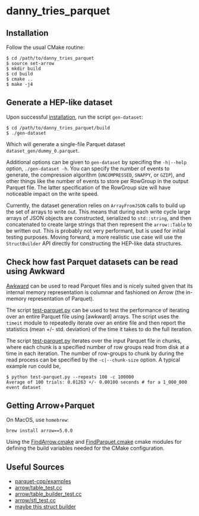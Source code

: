 # danny_tries_parquet

## Installation

Follow the usual CMake routine:
```
$ cd /path/to/danny_tries_parquet
$ source set-arrow
$ mkdir build
$ cd build
$ cmake ..
$ make -j4
```

## Generate a HEP-like dataset
Upon successful [installation](#installation), run the script `gen-dataset`:
```
$ cd /path/to/danny_tries_parquet/build
$ ./gen-dataset
```
Which will generate a single-file Parquet dataset `dataset_gen/dummy_0.parquet`.

Additional options can be given to `gen-dataset` by specifing the `-h|--help` option, `./gen-dataset -h`.
You can specify the number of events to generate, the compression algorithm (`UNCOMPRESSED`, `SNAPPY`, or `GZIP`),
and other things like the number of events to store per RowGroup in the output Parquet file.
The latter specification of the RowGroup size will have noticeable impact on the write speed.

Currently, the dataset generation relies on `ArrayFromJSON` calls to build up
the set of arrays to write out.
This means that during each write cycle large arrays of JSON objects are constructed, serialized to `std::string`, and then
concatenated to create large strings that then represent the `arrow::Table` to be written out.
This is probably not very performant, but is used for initial testing purposes.
Moving forward, a more realistic use case will use the `StructBuilder` API directly for
constructing the HEP-like data structures.

## Check how fast Parquet datasets can be read using Awkward
[Awkward](https://awkward-array.readthedocs.io/en/latest/) can be used to read Parquet
files and is nicely suited given that its internal memory representation
is columnar and fashioned on Arrow (the in-memory representation of Parquet).

The script [test-parquet.py](src/python/test-parquet.py) can be used to test the
performance of iterating over an entire Parquet file using [awkward] arrays.
The script uses the `timeit` module to repeatedly iterate over an entire file and
then report the statistics (mean +/- std. deviation) of the time it takes
to do the full iteration.

The script [test-parquet.py](src/python/test-parquet.py) iterates over the input
Parquet file in chunks, where each chunk is a specified number of row groups
read from disk at a time in each iteration. The number of row-groups to chunk by
during the read process can be specified by the `-c|--chunk-size` option.
A typical example run could be,
```
$ python test-parquet.py --repeats 100 -c 100000
Average of 100 trials: 0.01263 +/- 0.00100 seconds # for a 1_000_000 event dataset
```

## Getting Arrow+Parquet
On MacOS, use `homebrew`:
```
brew install arrow==5.0.0
```
Using the [FindArrow.cmake](FindArrow.cmake) and [FindParquet.cmake](FindParquet.cmake)
cmake modules for defining the build variables needed for the CMake configuration.

## Useful Sources

- [parquet-cpp/examples](https://github.com/apache/parquet-cpp/tree/master/examples/parquet-arrow)
- [arrow/table_test.cc](https://github.com/apache/arrow/blob/8e43f23dcc6a9e630516228f110c48b64d13cec6/cpp/src/arrow/table_test.cc)
- [arrow/table_builder_test.cc](https://github.com/apache/arrow/blob/8e43f23dcc6a9e630516228f110c48b64d13cec6/cpp/src/arrow/table_builder_test.cc)
- [arrow/stl_test.cc](https://github.com/apache/arrow/blob/8e43f23dcc6a9e630516228f110c48b64d13cec6/cpp/src/arrow/stl_test.cc)
- [maybe this struct builder](https://github.com/apache/arrow/issues/4253)
